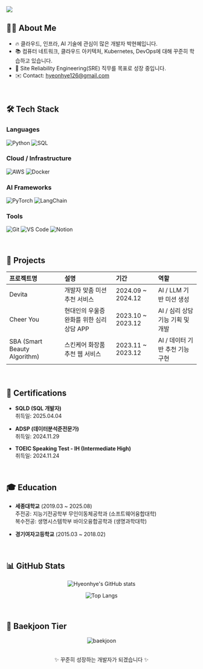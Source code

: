 <!--
## Hi there 👋

**hyeonhye126/hyeonhye126** is a ✨ _special_ ✨ repository because its `README.md` (this file) appears on your GitHub profile.

Here are some ideas to get you started:

- 🔭 I’m currently working on ...
- 🌱 I’m currently learning ...
- 👯 I’m looking to collaborate on ...
- 🤔 I’m looking for help with ...
- 💬 Ask me about ...
- 📫 How to reach me: ...
- 😄 Pronouns: ...
- ⚡ Fun fact: ...
-->

<!-- 배너 이미지 -->
<img src="https://capsule-render.vercel.app/api?type=waving&color=0:6A5ACD,100:00BFFF&height=200&section=header&text=Welcome%20to%20Hyeonhye's%20Github!%20👋&fontSize=40" />


## 🙋‍♀️ About Me
- 🔥 클라우드, 인프라, AI 기술에 관심이 많은 개발자 박현혜입니다.
- 📚 컴퓨터 네트워크, 클라우드 아키텍처, Kubernetes, DevOps에 대해 꾸준히 학습하고 있습니다.
- 🌱 Site Reliability Engineering(SRE) 직무를 목표로 성장 중입니다.
- ✉️ Contact: hyeonhye126@gmail.com

<br>

## 🛠️ Tech Stack

### Languages
![Python](https://img.shields.io/badge/Python-3776AB?style=flat&logo=Python&logoColor=white)
![SQL](https://img.shields.io/badge/SQL-4479A1?style=flat&logo=MySQL&logoColor=white)

### Cloud / Infrastructure
![AWS](https://img.shields.io/badge/AWS-232F3E?style=flat&logo=AmazonAWS&logoColor=white)
![Docker](https://img.shields.io/badge/Docker-2496ED?style=flat&logo=Docker&logoColor=white)

### AI Frameworks
![PyTorch](https://img.shields.io/badge/PyTorch-EE4C2C?style=flat&logo=PyTorch&logoColor=white)
![LangChain](https://img.shields.io/badge/LangChain-000000?style=flat&logo=LangChain&logoColor=white)

### Tools
![Git](https://img.shields.io/badge/Git-F05032?style=flat&logo=git&logoColor=white)
![VS Code](https://img.shields.io/badge/VSCode-007ACC?style=flat&logo=visual-studio-code&logoColor=white)
![Notion](https://img.shields.io/badge/Notion-000000?style=flat&logo=Notion&logoColor=white)

<br>

## 🚀 Projects
| 프로젝트명 | 설명 | 기간 | 역할 |
|:---|:---|:---|:---|
| Devita | 개발자 맞춤 미션 추천 서비스 | 2024.09 ~ 2024.12 | AI / LLM 기반 미션 생성 |
| Cheer You | 현대인의 우울증 완화를 위한 심리 상담 APP | 2023.10 ~ 2023.12 | AI / 심리 상담 기능 기획 및 개발 |
| SBA (Smart Beauty Algorithm) | 스킨케어 화장품 추천 웹 서비스 | 2023.11 ~ 2023.12 | AI / 데이터 기반 추천 기능 구현 |

<br>

## 🏅 Certifications

- **SQLD (SQL 개발자)**  
  취득일: 2025.04.04

- **ADSP (데이터분석준전문가)**  
  취득일: 2024.11.29 

- **TOEIC Speaking Test - IH (Intermediate High)**  
  취득일: 2024.11.24  

<br>

## 🎓 Education

- **세종대학교** (2019.03 ~ 2025.08)  
  주전공: 지능기전공학부 무인이동체공학과 (소프트웨어융합대학)  
  복수전공: 생명시스템학부 바이오융합공학과 (생명과학대학)

- **경기여자고등학교** (2015.03 ~ 2018.02)  

<br>

## 📊 GitHub Stats

<div align="center">

  ![Hyeonhye's GitHub stats](https://github-readme-stats.vercel.app/api?username=hyeonhye126&show_icons=true&theme=default)

  ![Top Langs](https://github-readme-stats.vercel.app/api/top-langs/?username=hyeonhye126&layout=compact)

</div>  

<br>

## 🏅 Baekjoon Tier

<div align="center">

  <img src="http://mazassumnida.wtf/api/v2/generate_badge?boj=hyeonhye126" alt="baekjoon" />

</div>  

<br>

<!-- Footer처럼 귀여운 문구 -->
<p align="center">
  ✨ 꾸준히 성장하는 개발자가 되겠습니다 ✨
</p>
